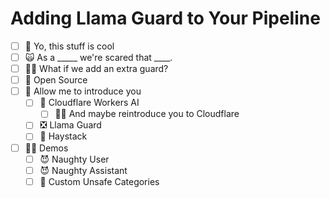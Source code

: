 # Adding Llama Guard to Your Pipeline

- [ ] 🦙 Yo, this stuff is cool
- [ ] 🙀 As a _____ we're scared that ____.
- [ ] 💂‍♂️ What if we add an extra guard?
- [ ] 🚀 Open Source
- [ ] 🤝 Allow me to introduce you 
  - [ ] 🧡 Cloudflare Workers AI
    - [ ] 🤷‍♂️ And maybe reintroduce you to Cloudflare
  - [ ] ❎ Llama Guard
  - [ ] 💪 Haystack
- [ ] 👩‍💻 Demos 
  - [ ] 😈 Naughty User
  - [ ] 😈 Naughty Assistant
  - [ ] 👯 Custom Unsafe Categories